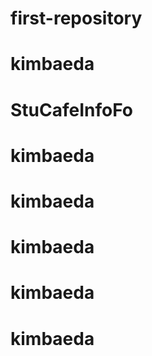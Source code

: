 # first-repository
# kimbaeda
# StuCafeInfoFo
# kimbaeda
# kimbaeda
# kimbaeda
# kimbaeda
# kimbaeda
